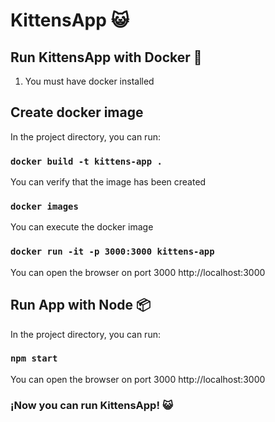 # KittensApp :smiley_cat:

## Run KittensApp with Docker :whale:

1) You must have docker installed

## Create docker image

In the project directory, you can run:

### `docker build -t kittens-app .`

You can verify that the image has been created

### `docker images`

You can execute the docker image

### `docker run -it -p 3000:3000 kittens-app`

You can open the browser on port 3000
http://localhost:3000


## Run App with Node :package:

In the project directory, you can run:

### `npm start`

You can open the browser on port 3000
http://localhost:3000



### ¡Now you can run KittensApp! :smiley_cat:







